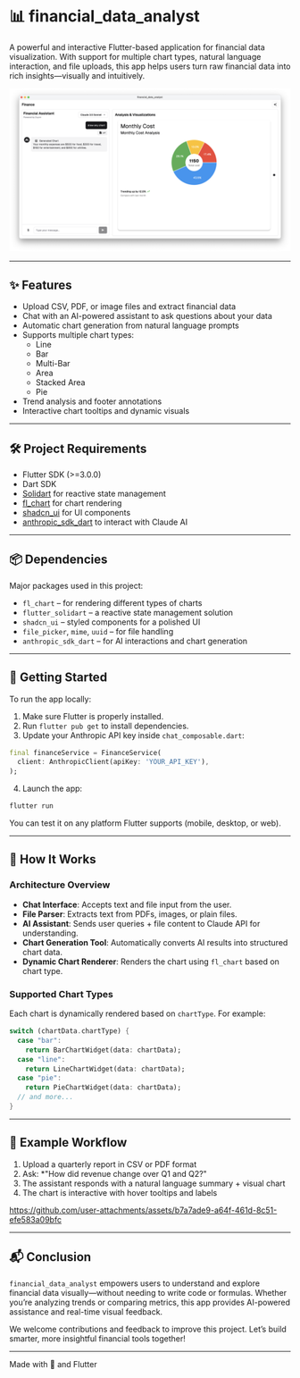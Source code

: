# 📊 financial_data_analyst

A powerful and interactive Flutter-based application for financial data visualization. With support for multiple chart types, natural language interaction, and file uploads, this app helps users turn raw financial data into rich insights—visually and intuitively.

![hero](assets/images/hero.png)

---

## ✨ Features

- Upload CSV, PDF, or image files and extract financial data
- Chat with an AI-powered assistant to ask questions about your data
- Automatic chart generation from natural language prompts
- Supports multiple chart types:
  - Line
  - Bar
  - Multi-Bar
  - Area
  - Stacked Area
  - Pie
- Trend analysis and footer annotations
- Interactive chart tooltips and dynamic visuals

---

## 🛠 Project Requirements

- Flutter SDK (>=3.0.0)
- Dart SDK
- [Solidart](https://pub.dev/packages/flutter_solidart) for reactive state management
- [fl_chart](https://pub.dev/packages/fl_chart) for chart rendering
- [shadcn_ui](https://pub.dev/packages/shadcn_ui) for UI components
- [anthropic_sdk_dart](https://pub.dev/packages/anthropic_sdk_dart) to interact with Claude AI

---

## 📦 Dependencies

Major packages used in this project:

- `fl_chart` – for rendering different types of charts
- `flutter_solidart` – a reactive state management solution
- `shadcn_ui` – styled components for a polished UI
- `file_picker`, `mime`, `uuid` – for file handling
- `anthropic_sdk_dart` – for AI interactions and chart generation

---

## 🚀 Getting Started

To run the app locally:

1. Make sure Flutter is properly installed.
2. Run `flutter pub get` to install dependencies.
3. Update your Anthropic API key inside `chat_composable.dart`:

```dart
final financeService = FinanceService(
  client: AnthropicClient(apiKey: 'YOUR_API_KEY'),
);
```

4. Launch the app:

```bash
flutter run
```

You can test it on any platform Flutter supports (mobile, desktop, or web).

---

## 🧠 How It Works

### Architecture Overview

- **Chat Interface**: Accepts text and file input from the user.
- **File Parser**: Extracts text from PDFs, images, or plain files.
- **AI Assistant**: Sends user queries + file content to Claude API for understanding.
- **Chart Generation Tool**: Automatically converts AI results into structured chart data.
- **Dynamic Chart Renderer**: Renders the chart using `fl_chart` based on chart type.

### Supported Chart Types

Each chart is dynamically rendered based on `chartType`. For example:

```dart
switch (chartData.chartType) {
  case "bar":
    return BarChartWidget(data: chartData);
  case "line":
    return LineChartWidget(data: chartData);
  case "pie":
    return PieChartWidget(data: chartData);
  // and more...
}
```

---

## 🧪 Example Workflow

1. Upload a quarterly report in CSV or PDF format
2. Ask: *"How did revenue change over Q1 and Q2?"
3. The assistant responds with a natural language summary + visual chart
4. The chart is interactive with hover tooltips and labels

<https://github.com/user-attachments/assets/b7a7ade9-a64f-461d-8c51-efe583a09bfc>

---

## 📬 Conclusion

`financial_data_analyst` empowers users to understand and explore financial data visually—without needing to write code or formulas. Whether you’re analyzing trends or comparing metrics, this app provides AI-powered assistance and real-time visual feedback.

We welcome contributions and feedback to improve this project. Let’s build smarter, more insightful financial tools together!

---

Made with 💸 and Flutter
